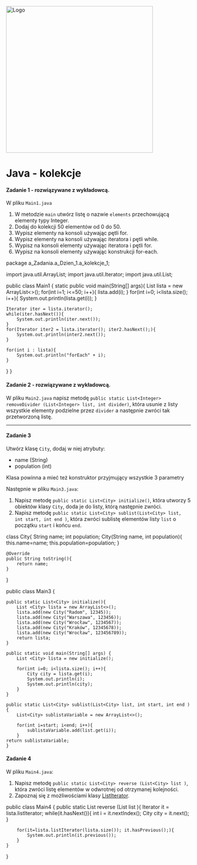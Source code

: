 <img alt="Logo" src="http://coderslab.pl/svg/logo-coderslab.svg" width="400">

# Java - kolekcje

#### Zadanie 1 - rozwiązywane z wykładowcą.

W pliku `Main1.java`

1. W metodzie `main` utwórz listę o nazwie `elements` przechowującą elementy typy Integer.
2. Dodaj do kolekcji 50 elementów od 0 do 50.
3. Wypisz elementy na konsoli używając pętli for.
4. Wypisz elementy na konsoli używając iteratora i pętli while.
5. Wypisz na konsoli elementy używając iteratora i pętli for.
6. Wypisz na konsoli elementy używając konstrukcji for-each.

package a_Zadania.a_Dzien_1.a_kolekcje_1;

import java.util.ArrayList;
import java.util.Iterator;
import java.util.List;

public class Main1 {
	static public void main(String[] args){
	List <Integer> lista = new ArrayList<>();
	for(int i=1; i<=50; i++){
		lista.add(i);
	}
	for(int i=0; i<lista.size(); i++){
		System.out.println(lista.get(i));
	}
	
	Iterator iter = lista.iterator();
	while(iter.hasNext()){
		System.out.println(iter.next());
	}
	for(Iterator iter2 = lista.iterator(); iter2.hasNext();){
		System.out.println(inter2.next());
	}
	
	for(int i : lista){
		System.out.println("forEach" + i);
	}
}
}


#### Zadanie 2 - rozwiązywane z wykładowcą.

W pliku `Main2.java` napisz metodę `public static List<Integer> removeDivider (List<Integer> list, int divider)`,
która usunie z listy wszystkie elementy podzielne przez `divider` a następnie zwróci tak przetworzoną listę.





-----------------------------------------------------------------------------

#### Zadanie 3

Utwórz klasę `City`,  dodaj w niej atrybuty:
* name (String)
* population (int)  

Klasa powinna a mieć też konstruktor przyjmujący wszystkie 3 parametry

Następnie w pliku `Main3.java`:
1. Napisz metodę `public static List<City> initialize()`, która utworzy 5 obiektów klasy `City`, doda je do listy, którą następnie zwróci.
2. Napisz metodę `public static List<City> sublist(List<City> list, int start, int end )`, która zwróci sublistę elementów listy `list` o początku `start` i końcu `end`.

class City{
	String name;
	int population;
	City(String name, int population){
		this.name=name;
		this.population=population;
	}
	
	@Override
	public String toString(){
		return name;
	}
}


public class Main3 {

	public static List<City> initialize(){
		List <City> lista = new ArrayList<>();
		lista.add(new City("Radom", 12345));
		lista.add(new City("Warszawa", 123456));
		lista.add(new City("Wrocław", 1234567));
		lista.add(new City("Kraków", 12345678));
		lista.add(new City("Wrocław", 123456789));
		return lista;
	}
	
	public static void main(String[] args) {
		List <City> lista = new initialize();
		
		for(int i=0; i<lista.size(); i++){
			City city = lista.get(i);
			System.out.println(i);
			System.out.println(city);
		}
	}
	
	public static List<City> sublist(List<City> list, int start, int end ){
		List<City> sublistaVariable = new ArrayList<>();
		
		for(int i=start; i<end; i++){
			sublistaVariable.add(list.get(i));
		}
	return sublistaVariable;
	}

#### Zadanie 4

W pliku `Main4.java`:
1. Napisz metodę `public static List<City> reverse (List<City> list )`, która zwróci listę elementów w odwrotnej od otrzymanej kolejności.
2. Zapoznaj się z możliwościami klasy [ListIterator][list-iterator].

public class Main4 {
	public static List<City> reverse (List<City> list ){
		Iterator<City> it = lista.listIterator;
		while(it.hasNext()){
			int i = it.nextIndex();
			City city = it.next();
		}
		
		for(it=lista.listIterator(lista.size()); it.hasPrevious();){
			System.out.println(it.previous());
		}
	}
}


<!-- Links -->
[list-iterator]:https://docs.oracle.com/javase/8/docs/api/java/util/ListIterator.html
